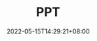 ---
title: "PPT"
layout: list
date: 2022-05-15T14:29:21+08:00
menu: 
    main:
        weight: -30
        params:
            icon: presentation
---